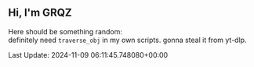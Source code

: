 ## Hi, I'm GRQZ
Here should be something random:  
definitely need `traverse_obj` in my own scripts. gonna steal it from yt-dlp.


Last Update: 2024-11-09 06:11:45.748080+00:00
